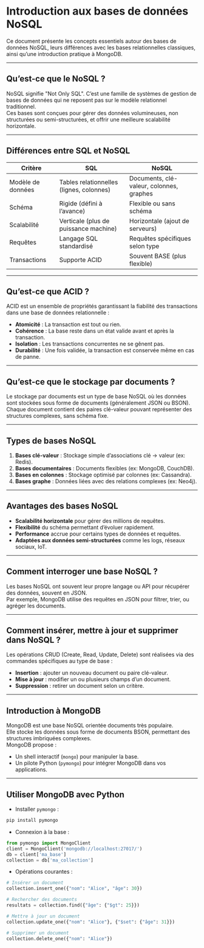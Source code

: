 # Introduction aux bases de données NoSQL

Ce document présente les concepts essentiels autour des bases de données NoSQL, leurs différences avec les bases relationnelles classiques, ainsi qu’une introduction pratique à MongoDB.

---

## Qu’est-ce que le NoSQL ?

NoSQL signifie "Not Only SQL". C’est une famille de systèmes de gestion de bases de données qui ne reposent pas sur le modèle relationnel traditionnel.  
Ces bases sont conçues pour gérer des données volumineuses, non structurées ou semi-structurées, et offrir une meilleure scalabilité horizontale.

---

## Différences entre SQL et NoSQL

| Critère          | SQL                               | NoSQL                                |
|------------------|----------------------------------|------------------------------------|
| Modèle de données| Tables relationnelles (lignes, colonnes) | Documents, clé-valeur, colonnes, graphes |
| Schéma           | Rigide (défini à l’avance)       | Flexible ou sans schéma             |
| Scalabilité      | Verticale (plus de puissance machine) | Horizontale (ajout de serveurs)   |
| Requêtes         | Langage SQL standardisé           | Requêtes spécifiques selon type   |
| Transactions     | Supporte ACID                     | Souvent BASE (plus flexible)       |

---

## Qu’est-ce que ACID ?

ACID est un ensemble de propriétés garantissant la fiabilité des transactions dans une base de données relationnelle :  
- **Atomicité** : La transaction est tout ou rien.  
- **Cohérence** : La base reste dans un état valide avant et après la transaction.  
- **Isolation** : Les transactions concurrentes ne se gênent pas.  
- **Durabilité** : Une fois validée, la transaction est conservée même en cas de panne.

---

## Qu’est-ce que le stockage par documents ?

Le stockage par documents est un type de base NoSQL où les données sont stockées sous forme de documents (généralement JSON ou BSON).  
Chaque document contient des paires clé-valeur pouvant représenter des structures complexes, sans schéma fixe.

---

## Types de bases NoSQL

1. **Bases clé-valeur** : Stockage simple d’associations clé → valeur (ex: Redis).  
2. **Bases documentaires** : Documents flexibles (ex: MongoDB, CouchDB).  
3. **Bases en colonnes** : Stockage optimisé par colonnes (ex: Cassandra).  
4. **Bases graphe** : Données liées avec des relations complexes (ex: Neo4j).

---

## Avantages des bases NoSQL

- **Scalabilité horizontale** pour gérer des millions de requêtes.  
- **Flexibilité** du schéma permettant d’évoluer rapidement.  
- **Performance** accrue pour certains types de données et requêtes.  
- **Adaptées aux données semi-structurées** comme les logs, réseaux sociaux, IoT.

---

## Comment interroger une base NoSQL ?

Les bases NoSQL ont souvent leur propre langage ou API pour récupérer des données, souvent en JSON.  
Par exemple, MongoDB utilise des requêtes en JSON pour filtrer, trier, ou agréger les documents.

---

## Comment insérer, mettre à jour et supprimer dans NoSQL ?

Les opérations CRUD (Create, Read, Update, Delete) sont réalisées via des commandes spécifiques au type de base :  
- **Insertion** : ajouter un nouveau document ou paire clé-valeur.  
- **Mise à jour** : modifier un ou plusieurs champs d’un document.  
- **Suppression** : retirer un document selon un critère.

---

## Introduction à MongoDB

MongoDB est une base NoSQL orientée documents très populaire.  
Elle stocke les données sous forme de documents BSON, permettant des structures imbriquées complexes.  
MongoDB propose :  
- Un shell interactif (`mongo`) pour manipuler la base.  
- Un pilote Python (`pymongo`) pour intégrer MongoDB dans vos applications.

---

## Utiliser MongoDB avec Python

- Installer `pymongo` :  
```bash
pip install pymongo
```
- Connexion à la base :
```python
from pymongo import MongoClient
client = MongoClient('mongodb://localhost:27017/')
db = client['ma_base']
collection = db['ma_collection']
````

- Opérations courantes :
```python
# Insérer un document
collection.insert_one({"nom": "Alice", "âge": 30})

# Rechercher des documents
resultats = collection.find({"âge": {"$gt": 25}})

# Mettre à jour un document
collection.update_one({"nom": "Alice"}, {"$set": {"âge": 31}})

# Supprimer un document
collection.delete_one({"nom": "Alice"})
````
